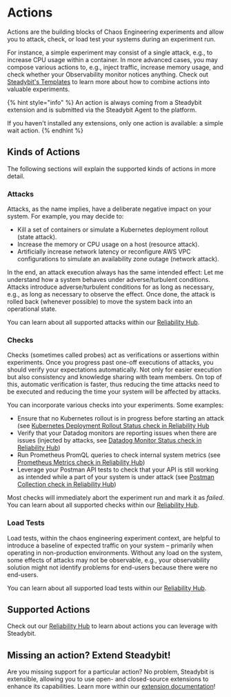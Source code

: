 # Actions

Actions are the building blocks of Chaos Engineering experiments and allow you to attack, check, or load test your systems during an experiment run.

For instance, a simple experiment may consist of a single attack, e.g., to increase CPU usage within a container.
In more advanced cases, you may compose various actions to, e.g., inject traffic, increase memory usage, and check whether your Observability monitor notices anything.
Check out [Steadybit's Templates](https://hub.steadybit.com/templates) to learn more about how to combine actions into valuable experiments.

{% hint style="info" %}
An action is always coming from a Steadybit extension and is submitted via the Steadybit Agent to the platform.

If you haven't installed any extensions, only one action is available: a simple wait action.
{% endhint %}

## Kinds of Actions
The following sections will explain the supported kinds of actions in more detail.

### Attacks

Attacks, as the name implies, have a deliberate negative impact on your system. For example, you may decide to:

* Kill a set of containers or simulate a Kubernetes deployment rollout (state attack).
* Increase the memory or CPU usage on a host (resource attack).
* Artificially increase network latency or reconfigure AWS VPC configurations to simulate an availability zone outage (network attack).

In the end, an attack execution always has the same intended effect: Let me understand how a system behaves under adverse/turbulent conditions. Attacks introduce adverse/turbulent conditions for as long as necessary, e.g., as long as necessary to observe the effect. Once done, the attack is rolled back (whenever possible) to move the system back into an operational state.

You can learn about all supported attacks within our [Reliability Hub](https://hub.steadybit.com/actions?kind=attack).

### Checks

Checks (sometimes called probes) act as verifications or assertions within experiments. Once you progress past one-off executions of attacks, you should verify your expectations automatically. Not only for easier execution but also consistency and knowledge sharing with team members. On top of this, automatic verification is faster, thus reducing the time attacks need to be executed and reducing the time your system will be affected by attacks.

You can incorporate various checks into your experiments. Some examples:

* Ensure that no Kubernetes rollout is in progress before starting an attack (see  [Kubernetes Deployment Rollout Status check in Reliability Hub](https://hub.steadybit.com/action/com.steadybit.extension_kubernetes.rollout-status)
* Verify that your Datadog monitors are reporting issues when there are issues (injected by attacks, see  [Datadog Monitor Status check in Reliability Hub](https://hub.steadybit.com/action/com.steadybit.extension_datadog.monitor.status_check))
* Run Prometheus PromQL queries to check internal system metrics (see  [Prometheus Metrics check in Reliability Hub](https://hub.steadybit.com/action/com.steadybit.extension_prometheus.instance.metrics))
* Leverage your Postman API tests to check that your API is still working as intended while a part of your system is under attack (see  [Postman Collection check in Reliability Hub](https://hub.steadybit.com/action/com.steadybit.extension_postman.collection.run))

Most checks will immediately abort the experiment run and mark it as _failed_. You can learn about all supported checks within our [Reliability Hub](https://hub.steadybit.com/actions?kind=check).

### Load Tests

Load tests, within the chaos engineering experiment context, are helpful to introduce a baseline of expected traffic on your system – primarily when operating in non-production environments. Without any load on the system, some effects of attacks may not be observable, e.g., your observability solution might not identify problems for end-users because there were no end-users.

You can learn about all supported load tests within our [Reliability Hub](https://hub.steadybit.com/actions?kind=load_test).

## Supported Actions

Check out our [Reliability Hub](https://hub.steadybit.com/actions) to learn about actions you can leverage with Steadybit.

## Missing an action? Extend Steadybit!

Are you missing support for a particular action? No problem, Steadybit is extensible, allowing you to use open- and closed-source extensions to enhance its capabilities. Learn more within our [extension documentation](../../integrate-with-steadybit/extensions/)!
